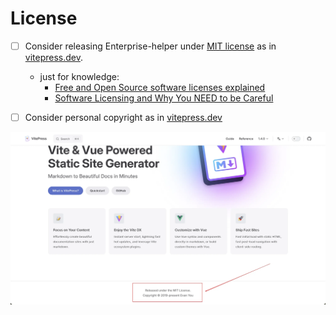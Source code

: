 # License

- [ ] Consider releasing Enterprise-helper under [MIT license](https://www.youtube.com/watch?v=1m4RRnu7sY4) as in [vitepress.dev](https://vitepress.dev/).
    - just for knowledge:
        - [Free and Open Source software licenses explained](https://www.youtube.com/watch?v=UMIG4KnM8xw)
        - [Software Licensing and Why You NEED to be Careful](https://www.youtube.com/watch?v=0fK2aFSYauw)

- [ ] Consider personal copyright as in [vitepress.dev](https://vitepress.dev/)

![](./img/vitepress-copyright.webp)
